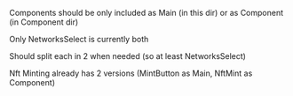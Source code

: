 Components should be only included as Main (in this dir) or as Component (in Component dir)

Only NetworksSelect is currently both

Should split each in 2 when needed (so at least NetworksSelect)

Nft Minting already has 2 versions (MintButton as Main, NftMint as Component)
